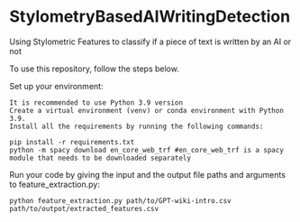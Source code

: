 # StylometryBasedAIWritingDetection
Using Stylometric Features to classify if a piece of text is written by an AI or not

To use this repository, follow the steps below.

Set up your environment:

    It is recommended to use Python 3.9 version
    Create a virtual environment (venv) or conda environment with Python 3.9.
    Install all the requirements by running the following commands:

   ```
   pip install -r requirements.txt
   python -m spacy download en_core_web_trf #en_core_web_trf is a spacy module that needs to be downloaded separately
   ```

Run your code by giving the input and the output file paths and arguments to feature_extraction.py:

    python feature_extraction.py path/to/GPT-wiki-intro.csv path/to/outpot/extracted_features.csv
